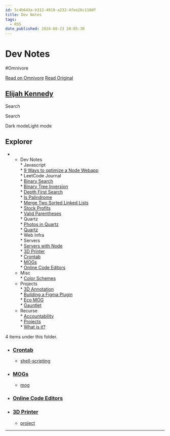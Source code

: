 ```yaml
---
id: 5c4b643a-b312-4919-a232-4fee26c110df
title: Dev Notes
tags:
  - RSS
date_published: 2024-08-23 20:05:30
---
```


# Dev Notes
#Omnivore

[Read on Omnivore](https://omnivore.app/me/dev-notes-19182e3f117)
[Read Original](https://elijer.github.io/garden/devnotes/)



## [Elijah Kennedy](https:&#x2F;&#x2F;elijer.github.io&#x2F;garden&#x2F;)

Search

Search

Dark modeLight mode

## Explorer

* * Dev Notes  
         * Javascript  
                  * [9 Ways to optimize a Node Webapp](https:&#x2F;&#x2F;elijer.github.io&#x2F;garden&#x2F;devnotes&#x2F;Javascript&#x2F;9-Ways-to-optimize-a-Node-Webapp)  
         * LeetCode Journal  
                  * [Binary Search](https:&#x2F;&#x2F;elijer.github.io&#x2F;garden&#x2F;devnotes&#x2F;LeetCode-Journal&#x2F;Binary-Search)  
                  * [Binary Tree Inversion](https:&#x2F;&#x2F;elijer.github.io&#x2F;garden&#x2F;devnotes&#x2F;LeetCode-Journal&#x2F;Binary-Tree-Inversion)  
                  * [Depth First Search](https:&#x2F;&#x2F;elijer.github.io&#x2F;garden&#x2F;devnotes&#x2F;LeetCode-Journal&#x2F;Depth-First-Search)  
                  * [Is Palindrome](https:&#x2F;&#x2F;elijer.github.io&#x2F;garden&#x2F;devnotes&#x2F;LeetCode-Journal&#x2F;Is-Palindrome)  
                  * [Merge Two Sorted Linked Lists](https:&#x2F;&#x2F;elijer.github.io&#x2F;garden&#x2F;devnotes&#x2F;LeetCode-Journal&#x2F;Merge-Two-Sorted-Linked-Lists)  
                  * [Stock Profits](https:&#x2F;&#x2F;elijer.github.io&#x2F;garden&#x2F;devnotes&#x2F;LeetCode-Journal&#x2F;Stock-Profits)  
                  * [Valid Parentheses](https:&#x2F;&#x2F;elijer.github.io&#x2F;garden&#x2F;devnotes&#x2F;LeetCode-Journal&#x2F;Valid-Parentheses)  
         * Quartz  
                  * [Photos in Quartz](https:&#x2F;&#x2F;elijer.github.io&#x2F;garden&#x2F;devnotes&#x2F;Quartz&#x2F;Photos-in-Quartz)  
                  * [Quartz](https:&#x2F;&#x2F;elijer.github.io&#x2F;garden&#x2F;devnotes&#x2F;Quartz&#x2F;Blogging-with-Quartz)  
         * Web Infra  
                  * Servers  
                              * [Servers with Node](https:&#x2F;&#x2F;elijer.github.io&#x2F;garden&#x2F;devnotes&#x2F;Web-Infra&#x2F;Servers&#x2F;Servers-with-Node)  
         * [3D Printer](https:&#x2F;&#x2F;elijer.github.io&#x2F;garden&#x2F;devnotes&#x2F;3D-Printer)  
         * [Crontab](https:&#x2F;&#x2F;elijer.github.io&#x2F;garden&#x2F;devnotes&#x2F;Crontab)  
         * [MOGs](https:&#x2F;&#x2F;elijer.github.io&#x2F;garden&#x2F;devnotes&#x2F;MOGs)  
         * [Online Code Editors](https:&#x2F;&#x2F;elijer.github.io&#x2F;garden&#x2F;devnotes&#x2F;Online-Code-Editors)  
   * Misc  
         * [Color Schemes](https:&#x2F;&#x2F;elijer.github.io&#x2F;garden&#x2F;Misc&#x2F;Color-Schemes)  
   * Projects  
         * [3D Annotation](https:&#x2F;&#x2F;elijer.github.io&#x2F;garden&#x2F;Projects&#x2F;3D-Annotation)  
         * [Building a Figma Plugin](https:&#x2F;&#x2F;elijer.github.io&#x2F;garden&#x2F;Projects&#x2F;Building-a-Figma-Plugin)  
         * [Eco MOG](https:&#x2F;&#x2F;elijer.github.io&#x2F;garden&#x2F;Projects&#x2F;Eco-Mog)  
         * [Gauntlet](https:&#x2F;&#x2F;elijer.github.io&#x2F;garden&#x2F;Projects&#x2F;Gauntlet)  
   * Recurse  
         * [Accountability](https:&#x2F;&#x2F;elijer.github.io&#x2F;garden&#x2F;Recurse&#x2F;Accountability)  
         * [Projects](https:&#x2F;&#x2F;elijer.github.io&#x2F;garden&#x2F;Recurse&#x2F;Projects)  
         * [What is it?](https:&#x2F;&#x2F;elijer.github.io&#x2F;garden&#x2F;Recurse&#x2F;What-is-it)

4 items under this folder.

* ### [Crontab](https:&#x2F;&#x2F;elijer.github.io&#x2F;garden&#x2F;devnotes&#x2F;Crontab)  
   * [shell-scripting](https:&#x2F;&#x2F;elijer.github.io&#x2F;garden&#x2F;tags&#x2F;shell-scripting)
* ### [MOGs](https:&#x2F;&#x2F;elijer.github.io&#x2F;garden&#x2F;devnotes&#x2F;MOGs)  
   * [mog](https:&#x2F;&#x2F;elijer.github.io&#x2F;garden&#x2F;tags&#x2F;mog)
* ### [Online Code Editors](https:&#x2F;&#x2F;elijer.github.io&#x2F;garden&#x2F;devnotes&#x2F;Online-Code-Editors)
* ### [3D Printer](https:&#x2F;&#x2F;elijer.github.io&#x2F;garden&#x2F;devnotes&#x2F;3D-Printer)  
   * [project](https:&#x2F;&#x2F;elijer.github.io&#x2F;garden&#x2F;tags&#x2F;project)

---